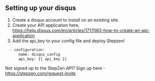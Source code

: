 ## Setting up your disqus

1. Create a disqus account to install on an existing site.
2. Create your API application here, https://help.disqus.com/en/articles/1717083-how-to-create-an-api-application
3. Add the api_key to your config file and deploy Stepzen!
```bash
  - configuration:
      name: disqus_config
      api_key: {{ api_key }}
```

Not signed up to the StepZen API? Sign up here - https://stepzen.com/request-invite